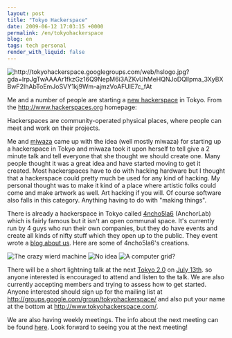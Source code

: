 ```yaml
---
layout: post
title: "Tokyo Hackerspace"
date: 2009-06-12 17:03:15 +0000
permalink: /en/tokyohackerspace
blog: en
tags: tech personal
render_with_liquid: false
---
```


<img alt="http://tokyohackerspace.googlegroups.com/web/hslogo.jpg?gda=lrpJgTwAAAAr1fkzGz16Q9NepM6i3AZKvUhMeHQNJoDQllpma_3XyBXBwF2IhAbToEmJoSVY1kj9Wm-ajmzVoAFUlE7c_fAt" src="http://tokyohackerspace.googlegroups.com/web/hslogo.jpg?gda=lrpJgTwAAAAr1fkzGz16Q9NepM6i3AZKvUhMeHQNJoDQllpma_3XyBXBwF2IhAbToEmJoSVY1kj9Wm-ajmzVoAFUlE7c_fAt"></img>

<p>Me and a number of people are starting a <a class="reference external" href="http://www.tokyohackerspace.com/">new hackerspace</a> in Tokyo. From the <a class="reference external" href="http://www.hackerspaces.org">http://www.hackerspaces.org</a> homepage:</p>

Hackerspaces are community-operated physical places, where people can meet and work on their projects.

<p>Me and <a class="reference external" href="http://www.miwaza.com/">miwaza</a> came up with the idea (well mostly miwaza) for starting up a hackerspace in Tokyo and miwaza took it upon herself to tell give a 2 minute talk and tell everyone that she thought we should create one. Many people thought it was a great idea and have started moving to get it created. Most hackerspaces have to do with hacking hardware but I thought that a hackerspace could pretty much be used for any kind of hacking. My personal thought was to make it kind of a place where artistic folks could come and make artwork as well. Art hacking if you will. Of course software also falls in this category. Anything having to do with &quot;making things&quot;.</p>
<p>There is already a hackerspace in Tokyo called <a class="reference external" href="http://456.im/">4ncho5la6</a> (AnchorLab) which is fairly famous but it isn't an open communal space. It's currently run by 4 guys who run their own companies, but they do have events and create all kinds of nifty stuff which they open up to the public. They event wrote a <a class="reference external" href="http://456.im/wp/2009/06/tokyohackerspace/">blog about us</a>. Here are some of 4ncho5la6's creations.</p>
<img alt="The crazy wierd machine" src="http://farm3.static.flickr.com/2434/3612789025_2753d3ee7e.jpg?v=0"></img>
<img alt="No idea" src="http://farm4.static.flickr.com/3340/3549421704_97f91c9167.jpg"></img>
<img alt="A computer grid?" src="http://farm4.static.flickr.com/3582/3372931346_d9d53025ca.jpg"></img>
<p>There will be a short lightning talk at the next <a class="reference external" href="http://tokyo2point0.net/">Tokyo 2.0</a> on <a class="reference external" href="http://www.tokyo2point0.net/events/tokyo-20-26-cloud-computing">July 13th</a>. so anyone interested is encouraged to attend and listen to the talk. We are also currently accepting members and trying to assess how to get started. Anyone interested should sign up for the mailing list at <a class="reference external" href="http://groups.google.com/group/tokyohackerspace/">http://groups.google.com/group/tokyohackerspace/</a> and also put your name at the bottom at <a class="reference external" href="http://www.tokyohackerspace.com/">http://www.tokyohackerspace.com/</a>.</p>
<p>We are also having weekly meetings. The info about the next meeting can be found <a class="reference external" href="http://www.tokyohackerspace.com/index.php/Main_Page#Next_Meeting.E3.80.80.E6.AC.A1.E5.9B.9E.E3.81.AE.E4.BC.9A.E5.90.88">here</a>. Look forward to seeing you at the next meeting!</p>
